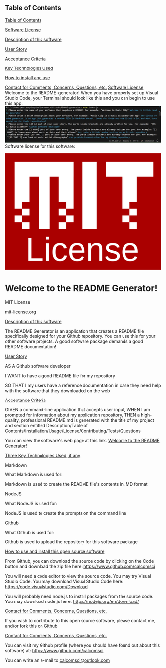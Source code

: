 
## Table of Contents

[Table of Contents](#table-of-contents)

[Software License](#software-license)

[Description of this software](#description-of-this-software)

[User Story](#user-story) 

[Acceptance Criteria](#acceptance-criteria)

[Key Technologies Used](#key-technologies-used)

[How to install and use](#how-to-install-and-use) 

[Contact for Comments, Concerns, Questions, etc.](#contact)
[Software License](software-license)
Welcome to the README-generator!
When you have properly set up Visual Studio Code, your Terminal should look like this and you can begin to use this app:
![README-generator](./assets/images/README-generator-splash.png)
Software license for this software:

![Welcome to the README Generator!](/assets/images/2.png)



# Welcome to the README Generator!

MIT License

mit-license.org

  
[Description of this software](description)

The README Generator is an application that creates a README file specifically designed for your Github repository. You can use this for your other software projects. A good software package demands a good README documentation!


[User Story](user-story) 

AS A Github software developer 

I WANT to have a good README file for my repository 

SO THAT I my users have a reference documentation in case they need help with the software that they downloaded on the web


[Acceptance Criteria](acceptance-criteria)

GIVEN a command-line application that accepts user input, WHEN I am prompted for information about my application repository, THEN a high-quality, professional README.md is generated with the title of my project and section entitled Description/Table of Contents/Installation/Usage/License/Contributing/Tests/Questions


You can view the software's web page at this link. [Welcome to the README Generator!](https://github.com/calcomsci/README-generator)

[Three Key Technologies Used, if any](key-technologies-used)

Markdown 

What Markdown  is used for:

Markdown is used to create the README file's contents in .MD format

NodeJS

What NodeJS is used for:

NodeJS is used to create the prompts on the command line

Github

What Github is used for:

Github is used to upload the repository for this software package

[How to use and install this open source software](how-to-install)

From Github, you can download the source code by clicking on the Code button and download the zip file here: https://www.github.com/calcomsci

You will need a code editor to view the source code. You may try Visual Studio Code. You may download Visual Studio Code here: https://code.visualstudio.com/Download

You will probably need node.js to install packages from the source code. You may download node.js here: https://nodejs.org/en/download/

[Contact for Comments, Concerns, Questions, etc.](contact)

If you wish to contribute to this open source software, please contact me, and/or fork this on Github

[Contact for Comments, Concerns, Questions, etc.](contact)

You can visit my Github profile (where you should have found out about this software) at: https://www.github.com/calcomsci

You can write an e-mail to calcomsci@outlook.com 